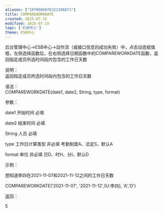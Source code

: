 ```yaml
---
aliases: ["1970686676322106871"]
title: COMPAREWORKDATE
created: 2025-07-15
modified: 2025-07-15
tags: ['ESB中心']
theme: ESB中心
---
```


后台管理中心->ESB中心->动作流（或接口信息的成功失败）中，点击动态赋值框，左侧选择函数后，在右侧选择日期函数中的COMPAREWORKDATE函数，返回指定成员所选时间段内包含的工作日天数

说明：  
返回指定成员所选时间段内包含的工作日天数

语法：  
COMPAREWORKDATE(date1, date2, String, type, format)

参数：

date1 开始时间 必填

date2 结束时间 必填

String 人员 必填

type 工作日计算类型 非必填 考勤制度A、法定S，默认A

format 单位 非必填 日D、时H、分I，默认D

示例：

想知道李四在2021-11-07和2021-11-12之间的工作日天数

COMPAREWORKDATE('2021-11-07', '2021-11-12',{U:李四}, 'A','D')

返回：

5